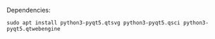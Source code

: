 Dependencies:
```
sudo apt install python3-pyqt5.qtsvg python3-pyqt5.qsci python3-pyqt5.qtwebengine
```
